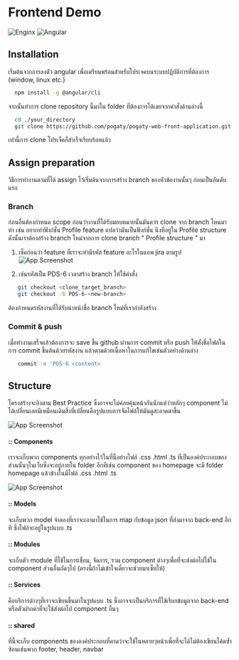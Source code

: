 # Frontend Demo

![Enginx](https://img.shields.io/badge/Enginx-1.13.12-red?style=for-the-badge)
![Angular](https://img.shields.io/badge/Angular-16.2.6-blue?style=for-the-badge)

## Installation

เริ่มต้นจากการลงตัว angular เพื่อเตรียมพร้อมสำหรับโปรเจคบนระบบปฏิบัติการที่ต้องการ (window, linux etc.)

```bash
  npm install -g @angular/cli
```

จากนั้นทำการ clone repository นี้มาใน folder ที่ต้องการได้เลยจากคำสั่งด้านล่างนี้
    
```bash
  cd ./your_directory
  git clone https://github.com/pogaty/pogaty-web-front-application.git
```
เท่านี้การ clone โปรเจ็คก็สำเร็จเรียบร้อยแล้ว


## Assign preparation
วิธีการทำงานตามที่ได้ assign ไว้เริ่มต้นจากการสร้าง branch ของหัวข้องานนั้นๆ ก่อนเป็นอันดับแรก

### Branch
ก่อนอื่นต้องกำหนด scope ก่อนว่างานที่ได้รับมอบหมายนั้นมันควร clone จาก branch ไหนมาทำ เช่น อยากทำฟังก์ชั่น Profile feature แปลว่ามันเป็นฟังก์ชั่น นึงที่อยู่ใน Profile structure ดังนั้นเราต้องสร้าง branch ใหม่จากการ clone branch " Profile structure " มา

1. เช็คก่อนว่า feature ที่เราจะทำมีรหัส feature อะไรในแอพ jira ตามรูป
![App Screenshot](https://cdn.pic.in.th/file/picinth/Screenshot-2023-10-19-140923.md.png)

2. เช่นรหัสเป็น PDS-6 เวลาสร้าง branch ให้ใช้คำสั่ง

```bash
   git checkout <clone_target_branch>
   git checkout -b PDS-6-<new-branch>
```

ต้องกำหนดรหัสงานที่ได้รับนำหน้าชื่อ branch ใหม่ที่เรากำลังสร้าง

### Commit & push
เมื่อทำงานเสร็จแล้วต้องการจะ save ขึ้น github ผ่านการ commit หรือ push ให้ตั้งชื่อไฟล์ในการ commit ขึ้นต้นด้วยรหัสงาน แล้วตามด้วยเนื้อหาในการแก้ไขเช่นตัวอย่างด้านล่าง

```bash
   commit -m 'PDS-6 <content>
```

## Structure
โครงสร้างจะอิงตาม Best Practice ซึ่งอาจจะไม่ค่อยคุ้นหน้ากันนักแต่ว่าหลักๆ component ไม่ได้เปลี่ยนเลยมีเหมือนเดิมสิ่งที่เปลี่ยนคือรูปแบบการจัดไฟล์ให้มันดูสะอาดตาขึ้น

![App Screenshot](https://cdn.pic.in.th/file/picinth/Screenshot-2023-10-19-141453.png)

#### :: Components

เราจะเก็บพวก components ทุกอย่างไว้ในที่นี้อย่างไฟล์ .css .html .ts ที่เป็นองค์ประกอบของส่วนนั้นๆในเว็บซึ่งจะอยู่ภายใน folder อีกทีเช่น component ของ homepage จะมี folder homepage แล้วข้างในมีไฟล์ .css .html .ts

![App Screenshot](https://cdn.pic.in.th/file/picinth/Screenshot-2023-10-19-142055.png)

#### :: Models

จะเก็บพวก model จำลองที่เราจะเอามาใช้ในการ map กับข้อมูล json ที่ส่งมาจาก back-end อีกที ซึ่งไฟล์จะอยู่ในรูปแบบ .ts

#### :: Modules

จะเก็บตัว module ที่ใช้ในการเชื่อม, จัดการ, รวม component ต่างๆเพื่อที่จะส่งต่อไปใช้ใน component ส่วนอื่นถัดๆไป (ตรงนี้ถ้าไม่เข้าใจเดี๋ยวจะช่วยมาเซ็ทให้)

#### :: Services
คือบริการต่างๆที่เราจะเขียนขึ้นมาในรูปแบบ .ts ซึ่งอาจจะเป็นบริการที่ใช้เรียกข้อมูลจาก back-end หรือตัวฝากค่าที่จะใช้ส่งต่อไป component อื่นๆ

#### :: shared

ที่นี้จะเก็บ components ขององค์ประกอบที่คาดว่าจะใช้ในหลายๆหน้าเพื่อที่จะได้ไม่ต้องเขียนโค้ดซ้ำซ้อนเช่นพวก footer, header, navbar
